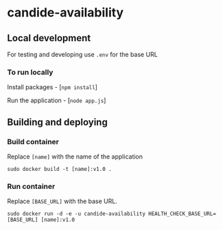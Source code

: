# candide-availability

## Local development

For testing and developing use `.env` for the base URL

### To run locally

Install packages - [`npm install`]

Run the application - [`node app.js`] 

## Building and deploying

### Build container
Replace `[name]` with the name of the application

`sudo docker build -t [name]:v1.0 .`

### Run container
Replace `[BASE_URL]` with the base URL.

`sudo docker run -d -e -u candide-availability HEALTH_CHECK_BASE_URL=[BASE_URL] [name]:v1.0`
